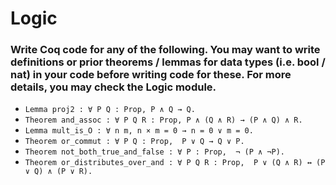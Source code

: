 # Logic
### Write Coq code for any of the following. You may want to write definitions or prior theorems / lemmas for data types (i.e. bool / nat) in your code before writing code for these. For more details, you may check the Logic module.
- `Lemma proj2 : ∀ P Q : Prop, P ∧ Q → Q.`
- `Theorem and_assoc : ∀ P Q R : Prop, P ∧ (Q ∧ R) → (P ∧ Q) ∧ R.`
- `Lemma mult_is_O : ∀ n m, n × m = 0 → n = 0 ∨ m = 0.`
- `Theorem or_commut : ∀ P Q : Prop,  P ∨ Q → Q ∨ P.`
- `Theorem not_both_true_and_false : ∀ P : Prop,  ¬ (P ∧ ¬P).`
- `Theorem or_distributes_over_and : ∀ P Q R : Prop,  P ∨ (Q ∧ R) ↔ (P ∨ Q) ∧ (P ∨ R).`